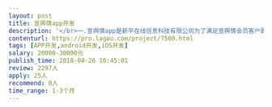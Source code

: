 ```yaml
---                
layout: post       
title: 宣舆情app开发           
description: '</br>一.宣舆情app是新平在线信息科技有限公司为了满足宣舆情会员客户更加方便的，随时随地能获得宣舆情的舆情信息提醒的app。 </br>主要针对的用户是宣舆情的会员和对宣舆情产品有意向的客户 </br></br>App在使用中需要能够及时获取后端资讯，更好地在app前端页面更新显示，需要体现信息的及时性 </br>二.需要对安卓和ios开发有经验的团队 </br>三.功能页面 </br>第一层界面： </br>登录页--提醒客户输入用户名和密码，输入正确登录成功，具有用户注册和密码找回功能 </br>第二层界面：	总共7个栏目 </br>本地舆情	</br>宣传部动态	</br>文明城市建设	</br>文化产业	</br>一周热点	</br>一周案例	</br>问卷调查	</br>第三层页面： </br>本地舆情详情页	显示推送的关于本地舆情的新闻资讯，具有条件筛选过滤功能和不感兴趣隐藏功能 </br>宣传部动态情详情页	显示宣传部动态资讯，具有不感兴趣隐藏功能 </br>文明城市建设详情页	具有不感兴趣隐藏功能 </br>文化产业详情页详情页	具有不感兴趣隐藏功能 </br>一周热点详情页详情页	显示一周热点的推送信息 </br>一周案例详情页	显示一周热点的推送信息 </br>问卷调查情详情页	显示调查问卷</br>'     
contenturl: https://pro.lagou.com/project/7500.html      
tags: [APP开发,android开发,iOS开发]            
salary: 20000-30000元          
publish_time: 2018-04-26 10:45:01         
review: 2297人                   
apply: 25人                   
recommend: 0人                   
time_range: 1-3个月              
---                 
```


